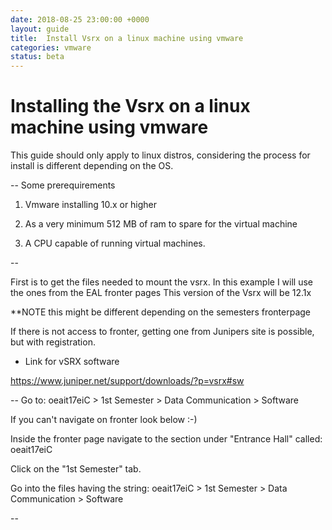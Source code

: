 ```yaml
---
date: 2018-08-25 23:00:00 +0000
layout: guide
title:  Install Vsrx on a linux machine using vmware
categories: vmware
status: beta
---
```


Installing the Vsrx on a linux machine using vmware
===================================================

This guide should only apply to linux distros, considering the process
for install is different depending on the OS.

--
Some prerequirements

1. Vmware installing 10.x or higher

2. As a very minimum 512 MB of ram to spare for the virtual machine

3. A CPU capable of running virtual machines.

--

First is to get the files needed to mount the vsrx.
In this example I will use the ones from the EAL fronter pages
This version of the Vsrx will be 12.1x

**NOTE this might be different depending on the semesters fronterpage

If there is not access to fronter, getting one from Junipers site is possible,
but with registration.

* Link for vSRX software

https://www.juniper.net/support/downloads/?p=vsrx#sw

--
Go to: oeait17eiC > 1st Semester > Data Communication > Software

If you can't navigate on fronter look below :-)


Inside the fronter page navigate to the section under "Entrance Hall" called: oeait17eiC

Click on the "1st Semester" tab.

Go into the files having the string: oeait17eiC > 1st Semester > Data Communication > Software

--


